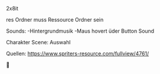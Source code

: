 2x8it

res Ordner muss Ressource Ordner sein

Sounds:
  -Hintergrundmusik
  -Maus hovert üder Button Sound
  
Charakter Scene:
  Auswahl


Quellen:
https://www.spriters-resource.com/fullview/4761/

🍆

